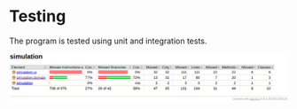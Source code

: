 # Testing

The program is tested using unit and integration tests.

![jacoco](https://github.com/githubuser100923/simulation/blob/master/docs/images/jacoco.png)
